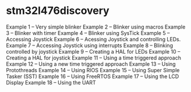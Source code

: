 # stm32l476discovery

Example 1 – Very simple blinker
Example 2 – Blinker using macros
Example 3 – Blinker with timer
Example 4 – Blinker using SysTick
Example 5 – Accessing Joystick
Example 6 – Acessing Joystick and controlling LEDs.
Example 7 – Accessing  Joystick using interrupts
Example 8 – Blinking controlled by joystick
Example 9 – Creating a HAL for LEDs
Example 10 – Creating a HAL for joystick
Example 11 – Using a time triggered approach
Example 12 – Using a new time triggered approach
Example 13 – Using Protothreads
Example 14 – Using RIOS
Example 15 – Using Super Simple Tasker (SST)
Example 16 – Using FreeRTOS
Example 17 – Using the LCD Display
Example 18 – Using the UART
